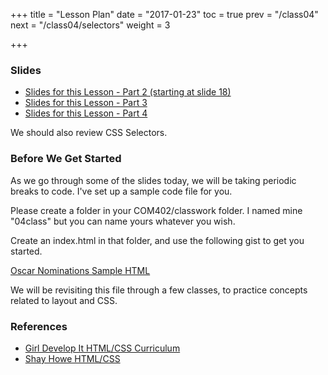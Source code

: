 +++
title = "Lesson Plan"
date = "2017-01-23"
toc = true
prev = "/class04"
next = "/class04/selectors"
weight = 3

+++

### Slides

- [Slides for this Lesson - Part 2 (starting at slide 18)](/gdi-htmlcss/class2.html#/18)
- [Slides for this Lesson - Part 3](/gdi-htmlcss/class3.html)
- [Slides for this Lesson - Part 4](/gdi-htmlcss/class4.html)

We should also review CSS Selectors.

### Before We Get Started

As we go through some of the slides today, we will be taking periodic breaks to code.  I've set up a sample code file for you.

Please create a folder in your COM402/classwork folder. I named mine "04class" but you can name yours whatever you wish.

Create an index.html in that folder, and use the following gist to get you started.

[Oscar Nominations Sample HTML](https://gist.github.com/kellygrape/96796d5ede3428504253ba0c2ee01c16)

We will be revisiting this file through a few classes, to practice concepts related to layout and CSS.

### References

- [Girl Develop It HTML/CSS Curriculum](https://www.girldevelopit.com/materials/html-intro)
- [Shay Howe HTML/CSS](http://learn.shayhowe.com/html-css/)
